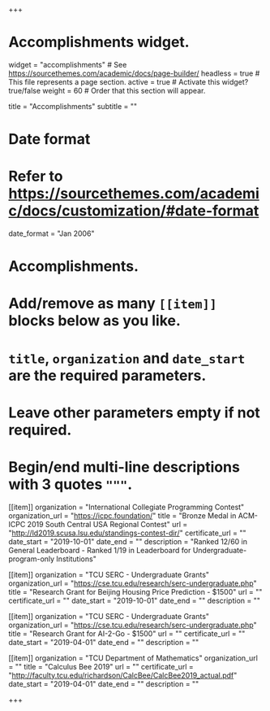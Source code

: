 +++
# Accomplishments widget.
widget = "accomplishments"  # See https://sourcethemes.com/academic/docs/page-builder/
headless = true  # This file represents a page section.
active = true  # Activate this widget? true/false
weight = 60  # Order that this section will appear.

title = "Accomplish&shy;ments"
subtitle = ""

# Date format
#   Refer to https://sourcethemes.com/academic/docs/customization/#date-format
date_format = "Jan 2006"

# Accomplishments.
#   Add/remove as many `[[item]]` blocks below as you like.
#   `title`, `organization` and `date_start` are the required parameters.
#   Leave other parameters empty if not required.
#   Begin/end multi-line descriptions with 3 quotes `"""`.

[[item]]
  organization = "International Collegiate Programming Contest"
  organization_url = "https://icpc.foundation/"
  title = "Bronze Medal in ACM-ICPC 2019 South Central USA Regional Contest"
  url = "http://ld2019.scusa.lsu.edu/standings-contest-dir/"
  certificate_url = ""
  date_start = "2019-10-01"
  date_end = ""
  description = "Ranked 12/60 in General Leaderboard - Ranked 1/19 in Leaderboard for Undergraduate-program-only Institutions"

[[item]]
  organization = "TCU SERC - Undergraduate Grants"
  organization_url = "https://cse.tcu.edu/research/serc-undergraduate.php"
  title = "Research Grant for Beijing Housing Price Prediction - $1500"
  url = ""
  certificate_url = ""
  date_start = "2019-10-01"
  date_end = ""
  description = ""
  
[[item]]
  organization = "TCU SERC - Undergraduate Grants"
  organization_url = "https://cse.tcu.edu/research/serc-undergraduate.php"
  title = "Research Grant for AI-2-Go - $1500"
  url = ""
  certificate_url = ""
  date_start = "2019-04-01"
  date_end = ""
  description = ""
  
[[item]]
  organization = "TCU Department of Mathematics"
  organization_url = ""
  title = "Calculus Bee 2019"
  url = ""
  certificate_url = "http://faculty.tcu.edu/richardson/CalcBee/CalcBee2019_actual.pdf"
  date_start = "2019-04-01"
  date_end = ""
  description = ""

+++
